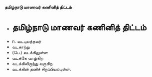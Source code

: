 **தமிழ்நாடு மாணவர் கணினித் திட்டம்**
- # தமிழ்நாடு மாணவர் கணினித் திட்டம்
- n. வடபுலத்தவர்
- வடகாற்று
- (பெ.) வடக்கிலுள்ள
- வடக்கே வாழ்கிற
- வடக்கிலிருந்து வருகிற
- வடக்கின் தனிச் சிறப்பியல்புள்ள.

